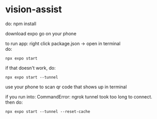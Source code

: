 # vision-assist

do:
npm install

download expo go on your phone

to run app:
right click package.json -> open in terminal  <br> 
do:
```
npx expo start
```
if that doesn't work, do:
```
npx expo start --tunnel
```
use your phone to scan qr code that shows up in terminal

if you run into: CommandError: ngrok tunnel took too long to connect. <br> 
then do:
```
npx expo start --tunnel --reset-cache
```
